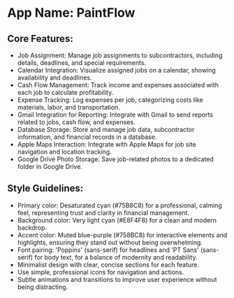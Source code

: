 # **App Name**: PaintFlow

## Core Features:

- Job Assignment: Manage job assignments to subcontractors, including details, deadlines, and special requirements.
- Calendar Integration: Visualize assigned jobs on a calendar, showing availability and deadlines.
- Cash Flow Management: Track income and expenses associated with each job to calculate profitability.
- Expense Tracking: Log expenses per job, categorizing costs like materials, labor, and transportation.
- Gmail Integration for Reporting: Integrate with Gmail to send reports related to jobs, cash flow, and expenses.
- Database Storage: Store and manage job data, subcontractor information, and financial records in a database.
- Apple Maps Interaction: Integrate with Apple Maps for job site navigation and location tracking.
- Google Drive Photo Storage: Save job-related photos to a dedicated folder in Google Drive.

## Style Guidelines:

- Primary color: Desaturated cyan (#75B8C8) for a professional, calming feel, representing trust and clarity in financial management.
- Background color: Very light cyan (#E8F4F8) for a clean and modern backdrop.
- Accent color: Muted blue-purple (#758BC8) for interactive elements and highlights, ensuring they stand out without being overwhelming.
- Font pairing: 'Poppins' (sans-serif) for headlines and 'PT Sans' (sans-serif) for body text, for a balance of modernity and readability.
- Minimalist design with clear, concise sections for each feature.
- Use simple, professional icons for navigation and actions.
- Subtle animations and transitions to improve user experience without being distracting.